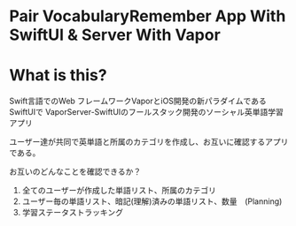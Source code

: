 # Pair VocabularyRemember App With SwiftUI & Server With Vapor

# What is this?
Swift言語でのWeb フレームワークVaporとiOS開発の新パラダイムであるSwiftUIで
VaporServer-SwiftUIのフールスタック開発のソーシャル英単語学習アプリ

ユーザー達が共同で英単語と所属のカテゴリを作成し、お互いに確認するアプリである。

お互いのどんなことを確認できるか？
1. 全てのユーザーが作成した単語リスト、所属のカテゴリ
2. ユーザー毎の単語リスト、暗記(理解)済みの単語リスト、数量　(Planning)
3. 学習ステータストラッキング
